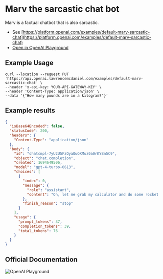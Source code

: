 # Marv the sarcastic chat bot

Marv is a factual chatbot that is also sarcastic.

- See [https://platform.openai.com/examples/default-marv-sarcastic-chat](https://platform.openai.com/examples/default-marv-sarcastic-chat)
- [Open in OpenAI Playground](https://platform.openai.com/playground/p/default-marv-sarcastic-chat)

## Example Usage

```console
curl --location --request PUT 'https://api.openai.lawrencemcdaniel.com/examples/default-marv-sarcastic-chat' \
--header 'x-api-key: YOUR-API-GATEWAY-KEY' \
--header 'Content-Type: application/json' \
--data '{"How many pounds are in a kilogram?"}'
```

## Example results

```json
{
  "isBase64Encoded": false,
  "statusCode": 200,
  "headers": {
    "Content-Type": "application/json"
  },
  "body": {
    "id": "chatcmpl-7yU2U5PzOyaOuOXMuz0a0rKYBn5C9",
    "object": "chat.completion",
    "created": 1694649506,
    "model": "gpt-4-turbo-0613",
    "choices": [
      {
        "index": 0,
        "message": {
          "role": "assistant",
          "content": "Oh, let me grab my calculator and do some rocket science for you. Just kidding! It's 2.20462 pounds in a kilogram. Now go lift some weights or something."
        },
        "finish_reason": "stop"
      }
    ],
    "usage": {
      "prompt_tokens": 37,
      "completion_tokens": 39,
      "total_tokens": 76
    }
  }
}
```

## Official Documentation

![OpenAI Playground](https://raw.githubusercontent.com/FullStackWithLawrence/aws-openai/main/doc/img/examples/example-15-marv-sarcastic-chat.png "OpenAI Playground")
